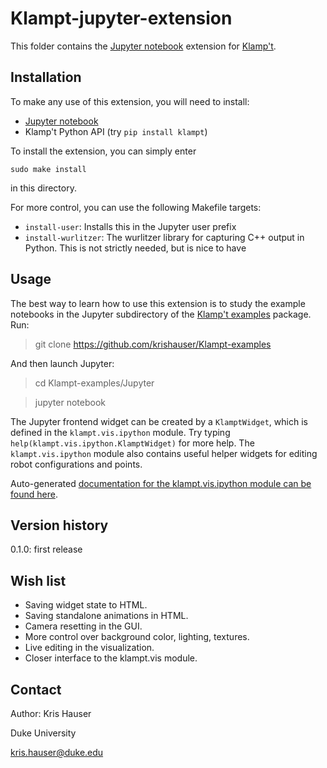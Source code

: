 # Klampt-jupyter-extension

This folder contains the [Jupyter notebook](http://jupyter.org) extension for [Klamp't](https://github.com/krishauser/Klampt).

## Installation

To make any use of this extension, you will need to install:

- [Jupyter notebook](http://jupyter.org) 
- Klamp't Python API (try `pip install klampt`)

To install the extension, you can simply enter

`sudo make install`

in this directory.

For more control, you can use the following Makefile targets:

- `install-user`: Installs this in the Jupyter user prefix
- `install-wurlitzer`: The wurlitzer library for capturing C++ output in Python.  This is not strictly needed, but is nice to have

## Usage

The best way to learn how to use this extension is to study the example notebooks in the Jupyter subdirectory of the [Klamp't examples](https://github.com/krishauser/Klampt-examples) package.
Run:

> git clone https://github.com/krishauser/Klampt-examples

And then launch Jupyter:

> cd Klampt-examples/Jupyter

> jupyter notebook

The Jupyter frontend widget can be created by a `KlamptWidget`, which is defined in the `klampt.vis.ipython` module. 
Try typing `help(klampt.vis.ipython.KlamptWidget)` for more help.  The `klampt.vis.ipython` module also contains useful helper widgets for editing robot configurations and points.

Auto-generated [documentation for the klampt.vis.ipython module can be found here](http://motion.pratt.duke.edu/klampt/pyklampt_docs/ipython_8py.html).

## Version history

0.1.0: first release


## Wish list

- Saving widget state to HTML.
- Saving standalone animations in HTML.
- Camera resetting in the GUI.
- More control over background color, lighting, textures.
- Live editing in the visualization.
- Closer interface to the klampt.vis module.

## Contact

Author: Kris Hauser

Duke University

kris.hauser@duke.edu
